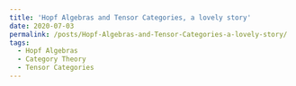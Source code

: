 ```yaml
---
title: 'Hopf Algebras and Tensor Categories, a lovely story'
date: 2020-07-03
permalink: /posts/Hopf-Algebras-and-Tensor-Categories-a-lovely-story/
tags:
  - Hopf Algebras
  - Category Theory
  - Tensor Categories
---
```


